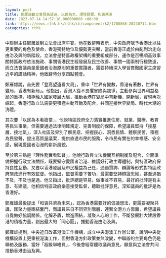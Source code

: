 ```yaml
---
layout: post
title: 鄭雁雄籲立會登高望遠、以民為本、理性務實、和衷共濟
date: 2023-07-14 14:57:10.000000000 +08:00
link: https://news.rthk.hk/rthk/ch/component/k2/1708868-20230714.htm
categories: rthk
---
```


中聯辦主任鄭雁雄到立法會出席午宴。他在致辭時表示，中央政府賦予香港比以往更重要的角色及使命，香港獨特地位及優勢更突顯，當前香港正處於由亂到治走向由治及興的新階段，立法會是特區政權架構的重要組成部分，運作是否暢順高效事關特區政府依法施政、事關香港民生經發展及民生改善、事關一國兩制行穩致遠，而立法會議員是愛國者治港原則的重要實踐者，需要持續深入學習貫徹國家主席習近平的講話精神，他致辭時分享四點體會。

鄭雁雄說，首先要「登高望遠看大局」，重申「世界有變數，香港有著數，世界有變局，香港有新局」。他指出，香港人從不畏懼冒險與競爭，主動參與世界利益格局的重構，積極融入國家發展大局，推動香港在變局中育新機、開新局，實現再次崛起，香港行政立法需要更積極主動互動及配合，共同迎接世界變局、時代大潮的洗禮。

其次要「以民為本看擔當」，他說特區政府全力落實推進住房、就業、醫療、教育等民生事業，但需要通過法律明確規定、完善制度的保障，希望議員堅持「接基層、接地氣」，深入社區及界別了解民意、把握民心、洞悉民情、體察民苦，積極為民發聲，提出高質量議案，提供直達市民的服務，令市民有實在的幸福感、安全感，展現愛國者治港的嶄新風貌。

至於第三點是「理性務實看監督」，他說行政與立法機關互相制衡及配合，全面準備把握行政立法關係，既要堅守愛國者治港、維護好行政主導體制，與特區政府保持良性互動，又要以香港發展及市民權益為己任，通過質詢、辯論等形式對特區政府施政進行有效監督。他指出，監督需要下苦功，最需要堅持辯證思維，甚至過猶不及，不及也是過。他又指出，批評總是容易，做事並不容易，最好的批評是有主意、有建議，他相信特區政府樂意接受監督，聽取批評意見，深知議員的批評是為香港好。

鄭雁雄最後提出「和衷共濟為未來」，認為香港需要好的倡議想法，更需要凝聚共識，匯聚力量團結奮鬥，而議員來自不同界別階層，連繫全港方方面面，希望議員自覺做好協調關係，化解矛盾，增進團結，凝聚人心的工作，不斷發展壯大建設香港的積極力量，劃出最大的「同心圓」，推動香港由治及興。

鄭雁雄提到，中央近日改革港澳工作機構，成立中央港澳工作辦公室，說明中央從機構設置上更重視港澳工作，但對香港方針政策並無改變，中聯辦的主要角色仍是聯絡及服務，當好「超級聯絡員」，今後會經常聽取議員意見，願意與立法會共同推動香港由治及興。

